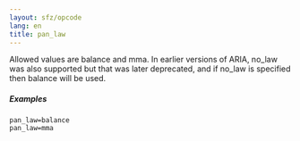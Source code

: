 ```yaml
---
layout: sfz/opcode
lang: en
title: pan_law
---
```

Allowed values are balance and mma. In earlier versions of ARIA,
no_law was also supported but that was later deprecated,
and if no_law is specified then balance will be used.

##### Examples

```
pan_law=balance
pan_law=mma
```
